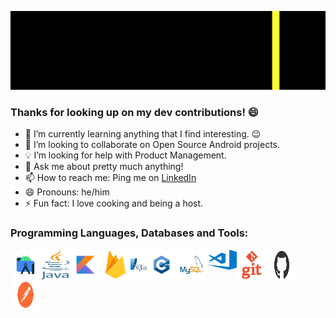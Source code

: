 ![GitHub Banner](https://github.com/getoxdev/getoxdev/blob/main/github_banner.gif)

### Thanks for looking up on my dev contributions! 😄

- 🌱 I’m currently learning anything that I find interesting. 😉 
- 👯 I’m looking to collaborate on Open Source Android projects.
- 💡 I’m looking for help with Product Management.
- 💬 Ask me about pretty much anything!
- 📫 How to reach me: Ping me on [LinkedIn](https://www.linkedin.com/in/getoxdev/)
- 😄 Pronouns: he/him
- ⚡ Fun fact: I love cooking and being a host. 


### Programming Languages, Databases and Tools:

<img align="left" alt="Android Studio" width="48px" height="48px" src="https://github.com/getoxdev/getoxdev/blob/main/assets/png/android_studio.png" />
<img align="left" alt="Java" width="48px" height="48px" src="https://github.com/getoxdev/getoxdev/blob/main/assets/png/java.png" />
<img align="left" alt="Kotlin" width="48px" height="48px" src="https://github.com/getoxdev/getoxdev/blob/main/assets/png/kotlin.png" />
<img align="left" alt="Firebase" width="48px" height="48px" src="https://github.com/getoxdev/getoxdev/blob/main/assets/png/firebase.png" />
<img align="left" alt="SQLite" width="26px" height="48px" src="https://github.com/getoxdev/getoxdev/blob/main/assets/png/sqlite.png" />
<img align="left" alt="C++" width="48px" height="48px" src="https://github.com/getoxdev/getoxdev/blob/main/assets/png/cpp.png" />
<img align="left" alt="MySQL" width="48px" height="48px" src="https://github.com/getoxdev/getoxdev/blob/main/assets/png/mysql.png" />
<img align="left" alt="Visual Studio Code" width="48px" height="32px" src="https://github.com/getoxdev/getoxdev/blob/main/assets/png/visual_studio_code.png" />
<img align="left" alt="Git" width="48px" height="48px" src="https://github.com/getoxdev/getoxdev/blob/main/assets/png/git.png" />
<img align="left" alt="GitHub" width="48px" height="48px" src="https://github.com/getoxdev/getoxdev/blob/main/assets/png/github.png" />
<img align="left" alt="Postman" width="48px" height="48px" src="https://github.com/getoxdev/getoxdev/blob/main/assets/png/postman.png" />

